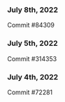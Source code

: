 ### July 8th, 2022

Commit #84309

### July 5th, 2022

Commit #314353


### July 4th, 2022

Commit #72281
